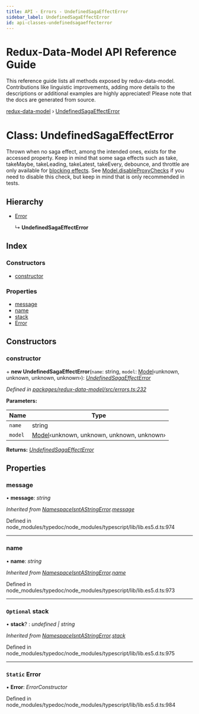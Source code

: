 ```yaml
---
title: API - Errors - UndefinedSagaEffectError
sidebar_label: UndefinedSagaEffectError
id: api-classes-undefinedsagaeffecterror
---
```


# Redux-Data-Model API Reference Guide

This reference guide lists all methods exposed by redux-data-model. Contributions like linguistic improvements, adding
more details to the descriptions or additional examples are highly appreciated! Please note that the docs are
generated from source.

[redux-data-model](../README.md) › [UndefinedSagaEffectError](undefinedsagaeffecterror.md)

# Class: UndefinedSagaEffectError

Thrown when no saga effect, among the intended ones, exists for the accessed property.
Keep in mind that some saga effects such as take, takeMaybe, takeLeading, takeLatest, takeEvery,
debounce, and throttle are only available for [blocking effects](../interfaces/modeloptions.md#optional-blockingeffects).
See [Model.disableProxyChecks](model.md#static-disableproxychecks) if you need to disable this check, but keep in mind that is
only recommended in tests.

## Hierarchy

* [Error](namespaceisntastringerror.md#static-error)

  ↳ **UndefinedSagaEffectError**

## Index

### Constructors

* [constructor](undefinedsagaeffecterror.md#constructor)

### Properties

* [message](undefinedsagaeffecterror.md#message)
* [name](undefinedsagaeffecterror.md#name)
* [stack](undefinedsagaeffecterror.md#optional-stack)
* [Error](undefinedsagaeffecterror.md#static-error)

## Constructors

###  constructor

\+ **new UndefinedSagaEffectError**(`name`: string, `model`: [Model](model.md)‹unknown, unknown, unknown, unknown›): *[UndefinedSagaEffectError](undefinedsagaeffecterror.md)*

*Defined in [packages/redux-data-model/src/errors.ts:232](https://github.com/kayak/redux-data-model/blob/2f50839/packages/redux-data-model/src/errors.ts#L232)*

**Parameters:**

Name | Type |
------ | ------ |
`name` | string |
`model` | [Model](model.md)‹unknown, unknown, unknown, unknown› |

**Returns:** *[UndefinedSagaEffectError](undefinedsagaeffecterror.md)*

## Properties

###  message

• **message**: *string*

*Inherited from [NamespaceIsntAStringError](namespaceisntastringerror.md).[message](namespaceisntastringerror.md#message)*

Defined in node_modules/typedoc/node_modules/typescript/lib/lib.es5.d.ts:974

___

###  name

• **name**: *string*

*Inherited from [NamespaceIsntAStringError](namespaceisntastringerror.md).[name](namespaceisntastringerror.md#name)*

Defined in node_modules/typedoc/node_modules/typescript/lib/lib.es5.d.ts:973

___

### `Optional` stack

• **stack**? : *undefined | string*

*Inherited from [NamespaceIsntAStringError](namespaceisntastringerror.md).[stack](namespaceisntastringerror.md#optional-stack)*

Defined in node_modules/typedoc/node_modules/typescript/lib/lib.es5.d.ts:975

___

### `Static` Error

▪ **Error**: *ErrorConstructor*

Defined in node_modules/typedoc/node_modules/typescript/lib/lib.es5.d.ts:984
